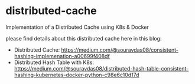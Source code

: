 # distributed-cache
Implementation of a Distributed Cache using K8s &amp; Docker

please find details about this distributed cache here in this blog:
- Distributed Cache: https://medium.com/@souravdas08/consistent-hashing-implemenation-a00699f408df
- Distributed Hash Table with K8s: https://medium.com/@souravdas08/distributed-hash-table-consistent-hashing-kubernetes-docker-python-c98e6c10d17d